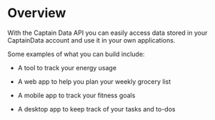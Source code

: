 # Overview

With the Captain Data API you can easily access data stored in your CaptainData account and use it in your own applications.

Some examples of what you can build include:

- A tool to track your energy usage

- A web app to help you plan your weekly grocery list

- A mobile app to track your fitness goals

- A desktop app to keep track of your tasks and to-dos
